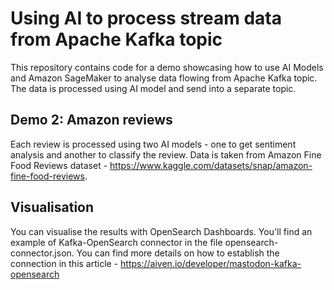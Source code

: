 # Using AI to process stream data from Apache Kafka topic
This repository contains code for a demo showcasing how to use AI Models and Amazon SageMaker to analyse data flowing from Apache Kafka topic. The data is processed using AI model and send into a separate topic.

## Demo 2: Amazon reviews
Each review is processed using two AI models - one to get sentiment analysis and another to classify the review.
Data is taken from Amazon Fine Food Reviews dataset - https://www.kaggle.com/datasets/snap/amazon-fine-food-reviews.

## Visualisation
You can visualise the results with OpenSearch Dashboards. You'll find an example of Kafka-OpenSearch connector in the file  opensearch-connector.json. You can find more details on how to establish the connection in this article - https://aiven.io/developer/mastodon-kafka-opensearch

